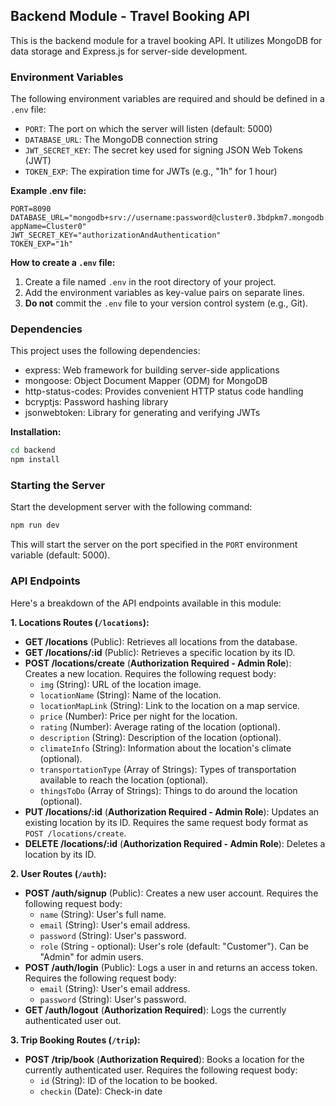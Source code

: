 ## Backend Module - Travel Booking API

This is the backend module for a travel booking API. It utilizes MongoDB for data storage and Express.js for server-side development.

### Environment Variables

The following environment variables are required and should be defined in a `.env` file:

- `PORT`: The port on which the server will listen (default: 5000)
- `DATABASE_URL`: The MongoDB connection string
- `JWT_SECRET_KEY`: The secret key used for signing JSON Web Tokens (JWT)
- `TOKEN_EXP`: The expiration time for JWTs (e.g., "1h" for 1 hour)

**Example .env file:**

```
PORT=8090
DATABASE_URL="mongodb+srv://username:password@cluster0.3bdpkm7.mongodb.net/?appName=Cluster0"
JWT_SECRET_KEY="authorizationAndAuthentication"
TOKEN_EXP="1h"
```

**How to create a `.env` file:**

1. Create a file named `.env` in the root directory of your project.
2. Add the environment variables as key-value pairs on separate lines.
3. **Do not** commit the `.env` file to your version control system (e.g., Git).

### Dependencies

This project uses the following dependencies:

- express: Web framework for building server-side applications
- mongoose: Object Document Mapper (ODM) for MongoDB
- http-status-codes: Provides convenient HTTP status code handling
- bcryptjs: Password hashing library
- jsonwebtoken: Library for generating and verifying JWTs

**Installation:**

```bash
cd backend
npm install
```

### Starting the Server

Start the development server with the following command:

```bash
npm run dev
```

This will start the server on the port specified in the `PORT` environment variable (default: 5000).

### API Endpoints

Here's a breakdown of the API endpoints available in this module:

**1. Locations Routes (`/locations`):**

- **GET /locations** (Public): Retrieves all locations from the database.
- **GET /locations/:id** (Public): Retrieves a specific location by its ID.
- **POST /locations/create** (**Authorization Required - Admin Role**): Creates a new location. Requires the following request body:
  - `img` (String): URL of the location image.
  - `locationName` (String): Name of the location.
  - `locationMapLink` (String): Link to the location on a map service.
  - `price` (Number): Price per night for the location.
  - `rating` (Number): Average rating of the location (optional).
  - `description` (String): Description of the location (optional).
  - `climateInfo` (String): Information about the location's climate (optional).
  - `transportationType` (Array of Strings): Types of transportation available to reach the location (optional).
  - `thingsToDo` (Array of Strings): Things to do around the location (optional).
- **PUT /locations/:id** (**Authorization Required - Admin Role**): Updates an existing location by its ID. Requires the same request body format as `POST /locations/create`.
- **DELETE /locations/:id** (**Authorization Required - Admin Role**): Deletes a location by its ID.

**2. User Routes (`/auth`):**

- **POST /auth/signup** (Public): Creates a new user account. Requires the following request body:
  - `name` (String): User's full name.
  - `email` (String): User's email address.
  - `password` (String): User's password.
  - `role` (String - optional): User's role (default: "Customer"). Can be "Admin" for admin users.
- **POST /auth/login** (Public): Logs a user in and returns an access token. Requires the following request body:
  - `email` (String): User's email address.
  - `password` (String): User's password.
- **GET /auth/logout** (**Authorization Required**): Logs the currently authenticated user out.

**3. Trip Booking Routes (`/trip`):**

- **POST /trip/book** (**Authorization Required**): Books a location for the currently authenticated user. Requires the following request body:
  - `id` (String): ID of the location to be booked.
  - `checkin` (Date): Check-in date
